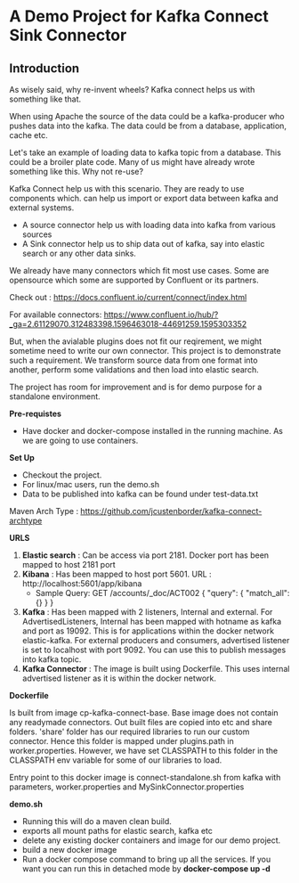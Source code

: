 # A Demo Project for Kafka Connect Sink Connector

## Introduction

As wisely said, why re-invent wheels? Kafka connect helps us with something like that.

When using Apache the source of the data could be a kafka-producer who pushes data into the kafka. The data could be from a database, application, cache etc. 

Let's take an example of loading data to kafka topic from a database. This could be a broiler plate code. Many of us might have already wrote something like this. Why not re-use?

Kafka Connect help us with this scenario. They are ready to use components which. can help us import or export data between kafka and external systems.

- A source connector help us with loading data into kafka from various sources
- A Sink connector help us to ship data out of kafka, say into elastic search or any other data sinks.


We already have many connectors which fit most use cases. Some are opensource which some are supported by Confluent or its partners. 

Check out : https://docs.confluent.io/current/connect/index.html

For available connectors: https://www.confluent.io/hub/?_ga=2.61129070.312483398.1596463018-44691259.1595303352

But, when the avialable plugins does not fit our reqirement, we might sometime need to write our own connector. This project is to demonstrate such a requirement. We transform source data from 
one format into another, perform some validations and then load into elastic search.

The project has room for improvement and is for demo purpose for a standalone environment.

**Pre-requistes**

- Have docker and docker-compose installed in the running machine. As we are going to use containers.

**Set Up**

- Checkout the project.
- For linux/mac users, run the demo.sh
- Data to be published into kafka can be found under test-data.txt


Maven Arch Type : https://github.com/jcustenborder/kafka-connect-archtype


**URLS**

1. **Elastic search** : Can be access via port 2181. Docker port has been mapped to host 2181 port
2. **Kibana** : Has been mapped to host port 5601. URL :  http://localhost:5601/app/kibana
    - Sample Query: 
        GET /accounts/_doc/ACT002
        {
            "query": {
            "match_all": {}
            }
        }
3. **Kafka** : Has been mapped with 2 listeners, Internal and external. For AdvertisedListeners, Internal has been mapped with hotname as kafka and port as 19092. This is for applications within the docker network elastic-kafka. For external producers and consumers, advertised listener is set to localhost with port 9092. You can use this to publish messages into kafka topic.
4. **Kafka Connector** : The image is built using Dockerfile. This uses internal advertised listener as it is within the docker network. 


**Dockerfile**

Is built from image cp-kafka-connect-base. Base image does not contain any readymade connectors. Out built files are copied into etc and share folders. 'share' folder has our required libraries to run our custom connector. Hence this folder is mapped under plugins.path in worker.properties. However, we have set CLASSPATH to this folder in the CLASSPATH env variable for some of our libraries to load.

Entry point to this docker image is connect-standalone.sh from kafka with parameters, worker.properties and MySinkConnector.properties


**demo.sh**

- Running this will do a maven clean build.
- exports all mount paths for elastic search, kafka etc
- delete any existing docker containers and image for our demo project.
- build a new docker image
- Run a docker compose command to bring up all the services. If you want you can run this in detached mode by **docker-compose up -d**



